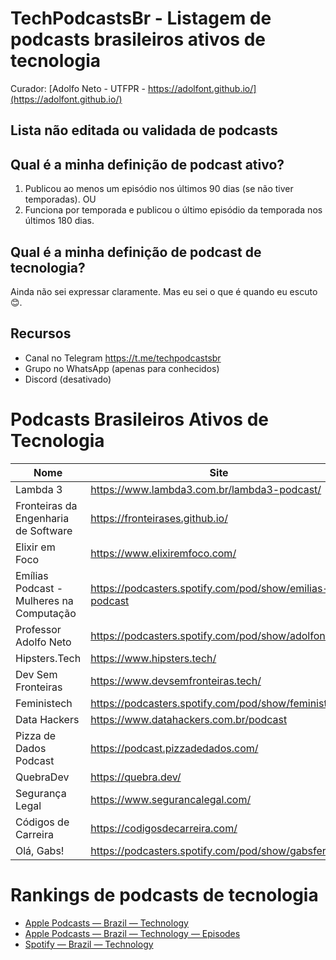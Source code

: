 # TechPodcastsBr - Listagem de podcasts brasileiros ativos de tecnologia

Curador: [Adolfo Neto - UTFPR - https://adolfont.github.io/](https://adolfont.github.io/)

## Lista não editada ou validada de podcasts 


## Qual é a minha definição de podcast ativo?

1. Publicou ao menos um episódio nos últimos 90 dias (se não tiver temporadas). OU
2. Funciona por temporada e publicou o último episódio da temporada nos últimos 180 dias.

## Qual é a minha definição de podcast de tecnologia?

Ainda não sei expressar claramente. Mas eu sei o que é quando eu escuto 😊. 

## Recursos

- Canal no Telegram https://t.me/techpodcastsbr
- Grupo no WhatsApp (apenas para conhecidos)
- Discord (desativado)

# Podcasts Brasileiros Ativos de Tecnologia


| Nome | Site | Feed (RSS) |
|------|------|-----|
| Lambda 3 |   https://www.lambda3.com.br/lambda3-podcast/     |  https://www.lambda3.com.br/feed/podcast   |
| Fronteiras da Engenharia de Software | https://fronteirases.github.io/ | https://anchor.fm/s/248c0568/podcast/rss |
| Elixir em Foco | https://www.elixiremfoco.com/ | https://anchor.fm/s/4d4944e8/podcast/rss |
| Emílias Podcast - Mulheres na Computação | https://podcasters.spotify.com/pod/show/emilias-podcast | https://anchor.fm/s/10f2ba74/podcast/rss |
| Professor Adolfo Neto | https://podcasters.spotify.com/pod/show/adolfont | https://anchor.fm/s/10f2ba74/podcast/rss |
| Hipsters.Tech | https://www.hipsters.tech/ | https://www.hipsters.tech/feed/podcast/ |
| Dev Sem Fronteiras | https://www.devsemfronteiras.tech/ | | 
| Feministech | https://podcasters.spotify.com/pod/show/feministech | https://anchor.fm/s/596af3fc/podcast/rss |
| Data Hackers | https://www.datahackers.com.br/podcast | |
| Pizza de Dados Podcast | https://podcast.pizzadedados.com/ | https://podcast.pizzadedados.com/feed.xml |
| QuebraDev | https://quebra.dev/ | https://anchor.fm/s/1c1d0328/podcast/rss |
| Segurança Legal | https://www.segurancalegal.com/ | https://www.segurancalegal.com/feed/podcast/ |
| Códigos de Carreira | https://codigosdecarreira.com/ | https://anchor.fm/s/d995ddbc/podcast/rss |
| Olá, Gabs! | https://podcasters.spotify.com/pod/show/gabsferreira | https://anchor.fm/s/327b16f0/podcast/rss |


# Rankings de podcasts de tecnologia

- [Apple Podcasts — Brazil — Technology](https://chartable.com/charts/itunes/br-technology-podcasts)
- [Apple Podcasts — Brazil — Technology — Episodes](https://chartable.com/charts/itunes/br-technology-episodes)
- [Spotify — Brazil — Technology](https://chartable.com/charts/spotify/brazil-technology)

